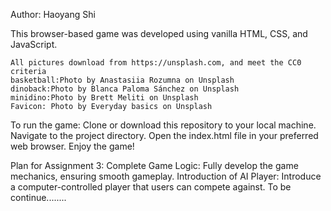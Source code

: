 Author: Haoyang Shi

This browser-based game was developed using vanilla HTML, CSS, and JavaScript.

    All pictures download from https://unsplash.com, and meet the CC0 criteria
    basketball:Photo by Anastasiia Rozumna on Unsplash
    dinoback:Photo by Blanca Paloma Sánchez on Unsplash
    minidino:Photo by Brett Meliti on Unsplash
    Favicon: Photo by Everyday basics on Unsplash


To run the game:
Clone or download this repository to your local machine.
Navigate to the project directory.
Open the index.html file in your preferred web browser.
Enjoy the game!


Plan for Assignment 3:
Complete Game Logic: Fully develop the game mechanics, ensuring smooth gameplay.
Introduction of AI Player: Introduce a computer-controlled player that users can compete against.
To be continue........


